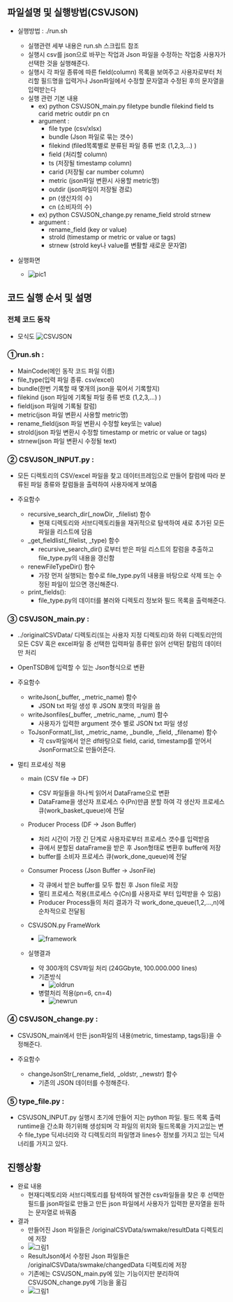 ## 파일설명 및 실행방법(CSVJSON)
- 실행방법 : ./run.sh
   - 실행관련 세부 내용은 run.sh 스크립트 참조
   - 실행시 csv를 json으로 바꾸는 작업과 Json 파일을 수정하는 작업중 사용자가 선택한 것을 실행해준다.
   - 실행시 각 파일 종류에 따른 field(column) 목록을 보여주고 사용자로부터 처리할 필드명을 입력거나 Json파일에서 수정할 문자열과 수정된 후의 문자열을 입력받는다
   - 실행 관련 기본 내용
      - ex) python CSVJSON_main.py filetype bundle filekind field ts carid metric outdir pn cn
      - argument : 
        - file type (csv/xlsx)
        - bundle (Json 파일로 묶는 갯수)
        - filekind (filed목록별로 분류된 파일 종류 번호 (1,2,3,...) )
        - field (처리할 column)
        - ts (저장될 timestamp column)
        - carid (저장될 car number column)
        - metric (json파일 변환시 사용할 metric명)
        - outdir (json파일이 저장될 경로)
        - pn (생산자의 수)
        - cn (소비자의 수)
      - ex) python CSVJSON_change.py rename_field strold strnew
      - argument : 
        - rename_field (key or value)
        - strold (timestamp or metric or value or tags)
        - strnew (strold key나 value를 변활할 새로운 문자열)

- 실행화면
   - ![pic1](./img/run.png)
 
     
## 코드 실행 순서 및 설명

### 전체 코드 동작
  - 모식도
    ![CSVJSON](./img/CSVJSON.png)
  
  
### ①run.sh : 
- MainCode(메인 동작 코드 파일 이름)
- file_type(입력 파일 종류. csv/excel) 
- bundle(한번 기록할 때 몇개의 json을 묶어서 기록할지)
- filekind (json 파일에 기록될 파일 종류 번호 (1,2,3,...) )
- field(json 파일에 기록될 칼럼)
- metric(json 파일 변환시 사용할 metric명)
- rename_field(json 파일 변환시 수정할 key또는 value)
- strold(json 파일 변환시 수정할 timestamp or metric or value or tags)
- strnew(json 파일 변환시 수정될 text)
    
### ② CSVJSON_INPUT.py : 
- 모든 디렉토리의 CSV/excel 파일을 찾고 데이터프레임으로 만들어 칼럼에 따라 분류된 파일 종류와 칼럼들을 출력하여 사용자에게 보여줌

- 주요함수
   - recursive_search_dir(_nowDir, _filelist) 함수
     - 현재 디렉토리와 서브디렉토리들을 재귀적으로 탐색하여 새로 추가된 모든 파일을 리스트에 담음
   - _get_fieldlist(_filelist, _type) 함수
     - recursive_search_dir() 로부터 받은 파일 리스트의 칼럼을 추출하고 file_type.py의 내용을 갱신함
   - renewFileTypeDir() 함수
     - 가장 먼저 실행되는 함수로 file_type.py의 내용을 바탕으로 삭제 또는 수정된 파일이 있으면 갱신해준다.
   - print_fields():
     - file_type.py의  데이터를 불러와 디렉토리 정보와 필드 목록을 출력해준다.
     
### ③ CSVJSON_main.py : 
- ../originalCSVData/ 디렉토리(또는 사용자 지정 디렉토리)와 하위 디렉토리안의 모든 CSV 혹은 excel파일 중 선택한 입력파일 종류만 읽어 선택된 칼럼의 데이터만 처리
- OpenTSDB에 입력할 수 있는 Json형식으로 변환

- 주요함수
   - writeJson(_buffer, _metric_name) 함수
     - JSON txt 파일 생성 후 JSON 포맷의 파일을 씀
   - writeJsonfiles(_buffer, _metric_name, _num) 함수
     - 사용자가 입력한 argument 갯수 별로 JSON txt 파일 생성
   - ToJsonFormat(_list, _metric_name, _bundle, _field, _filename) 함수
     - 각 csv파일에서 얻은 df바탕으로 field, carid, timestamp를 얻어서 JsonFormat으로 만들어준다.
- 멀티 프로세싱 적용
  - main (CSV file -> DF)
    - CSV 파일들을 하나씩 읽어서 DataFrame으로 변환
    - DataFrame을 생산자 프로세스 수(Pn)만큼 분할 하여 각 생산자 프로세스 큐(work_basket_queue)에 전달
  - Producer Process (DF -> Json Buffer)
    - 처리 시간이 가장 긴 단계로 사용자로부터 프로세스 갯수를 입력받음
    - 큐에서 분할된 dataFrame을 받은 후 Json형태로 변환후 buffer에 저장
    - buffer를 소비자 프로세스 큐(work_done_queue)에 전달
  - Consumer Process (Json Buffer -> JsonFile)
    - 각 큐에서 받은 buffer를 모두 합친 후 Json file로 저장
    - 멀티 프로세스 적용(프로세스 수(Cn)를 사용자로 부터 입력받을 수 있음)
    - Producer Process들의 처리 결과가 각 work_done_queue(1,2,...,n)에 순차적으로 전달됨
  - CSVJSON.py FrameWork
    - ![framework](./img/csvjson_framework.png)
    
  - 실행결과
    - 약 300개의 CSV파일 처리 (24GGbyte, 100.000.000 lines)
    - 기존방식
      - ![oldrun](./img/oldrun.png)
    - 병렬처리 적용(pn=6, cn=4)
      - ![newrun](./img/newrun.png)
   
    
### ④ CSVJSON_change.py :
- CSVJSON_main에서 만든 json파일의 내용(metric, timestamp, tags등)을 수정해준다.

- 주요함수
   - changeJsonStr(_rename_field, _oldstr, _newstr) 함수
     - 기존의 JSON 데이터를 수정해준다.
     
### ⑤ type_file.py :
- CSVJSON_INPUT.py 실행시 초기에 만들어 지는 python 파일. 필드 목록 출력 runtime을 간소화 하기위해 생성되며 각 파일의 위치와 필드목록을 가지고있는 변수 file_type 딕셔너리와 각 디렉토리의 파일명과 lines수 정보를 가지고 있는 딕셔너리를 가지고 있다.
  

## 진행상황
- 완료 내용
  - 현재디렉토리와 서브디렉토리를 탐색하여 발견한 csv파일들을 찾은 후 선택한 필드를 json파일로 만들고 만든 json 파일에서 사용자가 입력한 문자열을 원하는 문자열로 바꿔줌
 - 결과
   - 만들어진 Json 파일들은 /originalCSVData/swmake/resultData 디렉토리에 저장
    - ![그림1](./img/jsonfile1.png)
   - ResultJson에서 수정된 Json 파일들은 /originalCSVData/swmake/changedData 디렉토리에 저장 
   - 기존에는 CSVJSON_main.py에 있는 기능이지만 분리하여 CSVJSON_change.py에 기능을 옮김
   - ![그림1](./img/jsonfile2.png)
